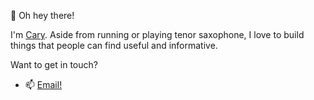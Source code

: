 👋 Oh hey there!

I'm <a href="www.caryxiao.com" target="_blank">Cary</a>. Aside from running or playing tenor saxophone, I love to build things that people can find useful and informative.

Want to get in touch?
- 📫 <a href="mailto:caryxiao@cs.stanford.edu">Email!</a>

<!---
CaryXiao1/CaryXiao1 is a ✨ special ✨ repository because its `README.md` (this file) appears on your GitHub profile.
You can click the Preview link to take a look at your changes.
--->
